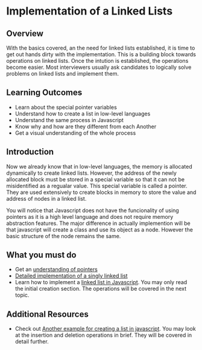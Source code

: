 # Implementation of a Linked Lists

## Overview
With the basics covered, an the need for linked lists established, it is time to get out hands dirty with the implementation. This is a building block towards operations on linked lists. Once the intution is established, the operations become easier. Most interviewers usually ask candidates to logically solve problems on linked lists and implement them.

## Learning Outcomes
- Learn about the special pointer variables
- Understand how to create a list in low-level languages
- Understand the same process in Javascript
- Know why and how are they different from each Another
- Get a visual understanding of the whole process

## Introduction
Now we already know that in low-level languages, the memory is allocated dynamically to create linked lists. However, the address of the newly allocated block must be stored in a special variable so that it can not be misidentified as a regualar value. This special variable is called a pointer. They are used extensively to create blocks in memory to store the value and address of nodes in a linked list.

You will notice that Javascript does not have the funcionality of using pointers as it is a high level language and does not require memory abstraction features. The major difference in actually implemention will be that javascript will create a class and use its object as a node. However the basic structure of the node remains the same.
## What you must do
- Get an [understanding of pointers](https://www.youtube.com/watch?v=h-HBipu_1P0)
- [Detailed implementation of a singly linked list](https://www.youtube.com/watch?v=vcQIFT79_50&list=PL2_aWCzGMAwI3W_JlcBbtYTwiQSsOTa6P&index=5)
- Learn how to implement a [linked list in Javascript](https://humanwhocodes.com/blog/2019/01/computer-science-in-javascript-linked-list/). You may only read the initial creation section. The operations will be covered in the next topic.

## Additional Resources
- Check out [Another example for creating a list in javascript](https://www.cs.cmu.edu/~adamchik/15-121/lectures/Linked%20Lists/linked%20lists.html). You may look at the insertion and deletion operations in brief. They will be covered in detail further.
